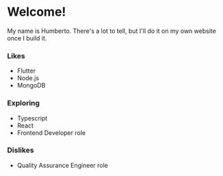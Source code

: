 # Welcome!
My name is Humberto. There's a lot to tell, but I'll do it on my own website once I build it.

### Likes
- Flutter
- Node.js
- MongoDB
### Exploring
- Typescript
- React
- Frontend Developer role
### Dislikes
- Quality Assurance Engineer role
